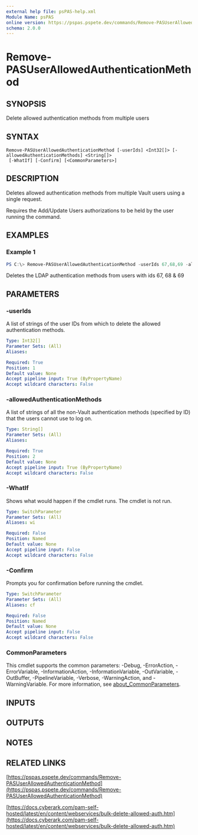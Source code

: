 ```yaml
---
external help file: psPAS-help.xml
Module Name: psPAS
online version: https://pspas.pspete.dev/commands/Remove-PASUserAllowedAuthenticationMethod
schema: 2.0.0
---
```


# Remove-PASUserAllowedAuthenticationMethod

## SYNOPSIS
Delete allowed authentication methods from multiple users

## SYNTAX

```
Remove-PASUserAllowedAuthenticationMethod [-userIds] <Int32[]> [-allowedAuthenticationMethods] <String[]>
 [-WhatIf] [-Confirm] [<CommonParameters>]
```

## DESCRIPTION
Deletes allowed authentication methods from multiple Vault users using a single request.

Requires the Add/Update Users authorizations to be held by the user running the command.

## EXAMPLES

### Example 1
```powershell
PS C:\> Remove-PASUserAllowedAuthenticationMethod -userIds 67,68,69 -allowedAuthenticationMethods LDAP
```

Deletes the LDAP authentication methods from users with ids 67, 68 & 69

## PARAMETERS

### -userIds
A list of strings of the user IDs from which to delete the allowed authentication methods.

```yaml
Type: Int32[]
Parameter Sets: (All)
Aliases:

Required: True
Position: 1
Default value: None
Accept pipeline input: True (ByPropertyName)
Accept wildcard characters: False
```

### -allowedAuthenticationMethods
A list of strings of all the non-Vault authentication methods (specified by ID) that the users cannot use to log on.

```yaml
Type: String[]
Parameter Sets: (All)
Aliases:

Required: True
Position: 2
Default value: None
Accept pipeline input: True (ByPropertyName)
Accept wildcard characters: False
```

### -WhatIf
Shows what would happen if the cmdlet runs.
The cmdlet is not run.

```yaml
Type: SwitchParameter
Parameter Sets: (All)
Aliases: wi

Required: False
Position: Named
Default value: None
Accept pipeline input: False
Accept wildcard characters: False
```

### -Confirm
Prompts you for confirmation before running the cmdlet.

```yaml
Type: SwitchParameter
Parameter Sets: (All)
Aliases: cf

Required: False
Position: Named
Default value: None
Accept pipeline input: False
Accept wildcard characters: False
```

### CommonParameters
This cmdlet supports the common parameters: -Debug, -ErrorAction, -ErrorVariable, -InformationAction, -InformationVariable, -OutVariable, -OutBuffer, -PipelineVariable, -Verbose, -WarningAction, and -WarningVariable. For more information, see [about_CommonParameters](http://go.microsoft.com/fwlink/?LinkID=113216).

## INPUTS

## OUTPUTS

## NOTES

## RELATED LINKS

[https://pspas.pspete.dev/commands/Remove-PASUserAllowedAuthenticationMethod](https://pspas.pspete.dev/commands/Remove-PASUserAllowedAuthenticationMethod)

[https://docs.cyberark.com/pam-self-hosted/latest/en/content/webservices/bulk-delete-allowed-auth.htm](https://docs.cyberark.com/pam-self-hosted/latest/en/content/webservices/bulk-delete-allowed-auth.htm)
